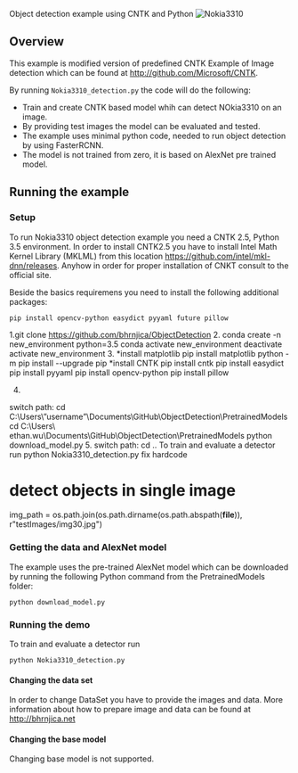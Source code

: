 Object detection example using CNTK and Python
![Nokia3310](https://github.com/bhrnjica/ObjectDetection/blob/master/nokiasamplerecogn.png)

## Overview

This example is modified version of predefined CNTK Example of Image detection which can be found at http://github.com/Microsoft/CNTK.

By running `Nokia3310_detection.py` the code will do the following:

* Train and create CNTK based model whih can detect NOkia3310 on an image.
* By providing test images the model can be evaluated and tested.
* The example uses minimal python code, needed to run object detection by using FasterRCNN.
* The model is not trained from zero, it is based on AlexNet pre trained model.


## Running the example

### Setup

To run Nokia3310 object detection example you need a CNTK 2.5, Python 3.5 environment. In order to install CNTK2.5 you have to install Intel Math Kernel Library (MKLML) from this location https://github.com/intel/mkl-dnn/releases. Anyhow in order for proper installation of CNKT consult to the official site. 

Beside the basics requiremens you need to install the following additional packages:

```
pip install opencv-python easydict pyyaml future pillow
```

1.git clone https://github.com/bhrnjica/ObjectDetection
2. conda create -n new_environment python=3.5
conda activate new_environment
deactivate
activate new_environment
3. 
*install matplotlib
pip install matplotlib 
python -m pip install --upgrade pip
*install CNTK
pip install cntk
pip install easydict
pip install pyyaml
pip install opencv-python
pip install pillow

4.
switch path:
cd  C:\Users\”username”\Documents\GitHub\ObjectDetection\PretrainedModels
cd  C:\Users\ ethan.wu\Documents\GitHub\ObjectDetection\PretrainedModels
python  download_model.py 
5.
switch path:
cd ..
To train and evaluate a detector run
python Nokia3310_detection.py
fix hardcode
# detect objects in single image
img_path = os.path.join(os.path.dirname(os.path.abspath(__file__)), r"testImages/img30.jpg")


### Getting the data and AlexNet model

The example uses the pre-trained AlexNet model which can be downloaded by running the following Python command from the PretrainedModels folder:

`python download_model.py`

### Running the demo

To train and evaluate a detector run

`python Nokia3310_detection.py`

#### Changing the data set

In order to change DataSet you have to provide the images and data. More information about how to prepare image and data can be found at http://bhrnjica.net  


#### Changing the base model

Changing base model is not supported. 
